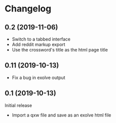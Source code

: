 # Changelog

## 0.2 (2019-11-06)
* Switch to a tabbed interface
* Add reddit markup export
* Use the crossword's title as the html page title

## 0.11 (2019-10-13)
* Fix a bug in exolve output

## 0.1 (2019-10-13)

Initial release

* Import a qxw file and save as an exolve html file
